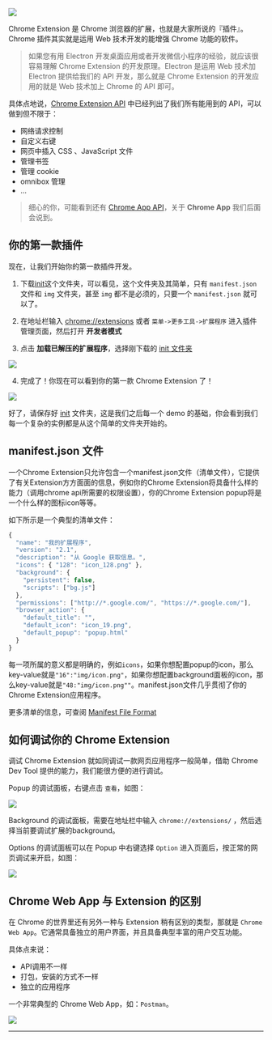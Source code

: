 ![](../images/chrome_extension_header.png)

Chrome Extension 是 Chrome 浏览器的扩展，也就是大家所说的『插件』。Chrome 插件其实就是运用 Web 技术开发的能增强 Chrome 功能的软件。

> 如果您有用 Electron 开发桌面应用或者开发微信小程序的经验，就应该很容易理解 Chrome Extension 的开发原理。Electron 是运用 Web 技术加 Electron 提供给我们的 API 开发，那么就是 Chrome Extension 的开发应用的就是 Web 技术加上 Chrome 的 API 即可。

具体点地说，[Chrome Extension API][Chrome Extension API] 中已经列出了我们所有能用到的 API，可以做到但不限于：

* 网络请求控制
* 自定义右键
* 网页中插入 CSS 、JavaScript 文件
* 管理书签
* 管理 cookie
* omnibox 管理
* ...

> 细心的你，可能看到还有 [Chrome App API][Chrome App API]，关于 **Chrome App** 我们后面会说到。

## 你的第一款插件

现在，让我们开始你的第一款插件开发。

1. 下载[init][init]这个文件夹，可以看见，这个文件夹及其简单，只有 `manifest.json` 文件和 `img` 文件夹，甚至 `img` 都不是必须的，只要一个 `manifest.json` 就可以了。

2. 在地址栏输入 [chrome://extensions](chrome://extensions/) 或者 `菜单->更多工具->扩展程序` 进入插件管理页面，然后打开 **开发者模式**

3. 点击 **加载已解压的扩展程序**，选择刚下载的 [init 文件夹][init]

  ![](../images/chap-01-01.jpg)

4. 完成了！你现在可以看到你的第一款 Chrome Extension 了！

  ![](../images/chap-01-02.jpg)


好了，请保存好 [init][init] 文件夹，这是我们之后每一个 demo 的基础，你会看到我们每一个复杂的实例都是从这个简单的文件夹开始的。

## manifest.json 文件

一个Chrome Extension只允许包含一个manifest.json文件（清单文件），它提供了有关Extension方方面面的信息，例如你的Chrome Extension将具备什么样的能力（调用chrome api所需要的权限设置），你的Chrome Extension popup将是一个什么样的图标icon等等。

如下所示是一个典型的清单文件：

```JavaScript
{
  "name": "我的扩展程序",
  "version": "2.1",
  "description": "从 Google 获取信息。",
  "icons": { "128": "icon_128.png" },
  "background": {
    "persistent": false,
    "scripts": ["bg.js"]
  },
  "permissions": ["http://*.google.com/", "https://*.google.com/"],
  "browser_action": {
    "default_title": "",
    "default_icon": "icon_19.png",
    "default_popup": "popup.html"
  }
}
```

每一项所属的意义都是明确的，例如`icons`，如果你想配置popup的icon，那么key-value就是`"16":"img/icon.png"`，如果你想配置background面板的icon，那么key-value就是`"48:"img/icon.png""`。manifest.json文件几乎贯彻了你的Chrome Extension应用程序。

更多清单的信息，可查阅 [Manifest File Format][Manifest File Format]

## 如何调试你的 Chrome Extension

调试 Chrome Extension 就如同调试一款网页应用程序一般简单，借助 Chrome Dev Tool 提供的能力，我们能很方便的进行调试。

Popup 的调试面板，右键点击 `查看`，如图：

![](../images/chap-01-04.png)

Background 的调试面板，需要在地址栏中输入 `chrome://extensions/` ，然后选择当前要调试扩展的background。

Options 的调试面板可以在 Popup 中右键选择 `Option` 进入页面后，按正常的网页调试来开启，如图：

![](../images/chap-01-05.png)

## Chrome Web App 与 Extension 的区别

在 Chrome 的世界里还有另外一种与 Extension 稍有区别的类型，那就是 `Chrome Web App`。它通常具备独立的用户界面，并且具备典型丰富的用户交互功能。

具体点来说：

* API调用不一样
* 打包，安装的方式不一样
* 独立的应用程序

一个非常典型的 Chrome Web App，如：`Postman`。

![](../images/chap-01-03.png)

----

[Chrome Extension API]: https://developers.chrome.com/extensions/api_index
[Chrome App API]: https://developers.chrome.com/apps/api_index
[init]: https://github.com/welearnmore/chrome-extension-demos/tree/master/init
[Manifest File Format]: https://developer.chrome.com/extensions/manifest